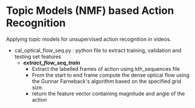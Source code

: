# Topic Models (NMF) based Action Recognition
  Applying topic models for unsupervised action recognition in videos.
  
  * cal_optical_flow_seq.py : python file to extract training, validation and testing set features 
    *  ***extract_flow_seq_train*** 
       * Extract the labelled frames of action using kth_sequences file 
       * From the start to end frame compute the dense optical flow using the Gunnar Farneback's algorithm based on the specified grid size.
       *   return the feature vector containing magnitude and angle of the action     
